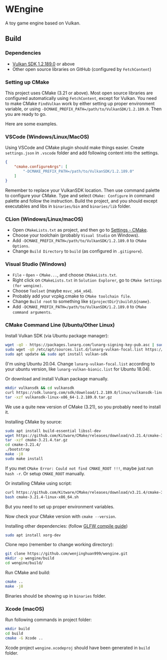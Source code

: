 # WEngine

A toy game engine based on Vulkan.

## Build

### Dependencies

- [Vulkan SDK 1.2.189.0](https://vulkan.lunarg.com/) or above
- Other open source libraries on GitHub (configured by `FetchContent`)

### Setting up CMake

This project uses CMake (3.21 or above). Most open source libraries are configured automatically using `FetchContent`, except for Vulkan. You need to make CMake `FindVulkan` work by either setting up proper environment variable, or using `-DCMAKE_PREFIX_PATH=/path/to/VulkanSDK/1.2.189.0`. Then you are ready to go.

Here are some examples.

### VSCode (Windows/Linux/MacOS)

Using VSCode and CMake plugin should make things easier. Create `settings.json` in `.vscode` folder and add following content into the settings.

```json
{
    "cmake.configureArgs": [
        "-DCMAKE_PREFIX_PATH=/path/to/VulkanSDK/1.2.189.0"
    ]
}
```

Remember to replace your VulkanSDK location. Then use command palette to configure your CMake. Type and select `CMake: Configure` in command palette and follow the instruction. Build the project, and you should except executables and libs in `binaries/bin` and `binaries/lib` folder.

### CLion (Windows/Linux/macOS)

- Open `CMakeLists.txt` as project, and then go to [Settings - CMake](jetbrains://CLion/settings?name=Build%2C+Execution%2C+Deployment--CMake).
- Choose your toolchain (probably `Visual Studio` on Windows).
- Add `-DCMAKE_PREFIX_PATH=/path/to/VulkanSDK/1.2.189.0` to `CMake Options`.
- Change `Build Directory` to `build` (as configured in `.gitignore`).

### Visual Studio (Windows)

- `File` - `Open` - `CMake...`, and choose `CMakeLists.txt`.
- Right click on `CMakeLists.txt` in `Solution Explorer`, go to `CMake Settings (for wengine)`.
- Choose `Toolset` (maybe `msvc_x64_x64`).
- Probably add your vcpkg.cmake to `CMake toolchain file`.
- Change `Build root` to something like `${projectDir}\build\${name}`.
- Add `-DCMAKE_PREFIX_PATH=/path/to/VulkanSDK/1.2.189.0` to `CMake command arguments`.

### CMake Command Line (Ubuntu/Other Linux)

Install Vulkan SDK (via Ubuntu package manager):
```bash
wget -qO - https://packages.lunarg.com/lunarg-signing-key-pub.asc | sudo apt-key add
sudo wget -qO /etc/apt/sources.list.d/lunarg-vulkan-focal.list https://packages.lunarg.com/vulkan/lunarg-vulkan-focal.list
sudo apt update && sudo apt install vulkan-sdk
```
(I'm using Ubuntu 20.04. Change `lunarg-vulkan-focal.list` according to your ubuntu version, like `lunarg-vulkan-bionic.list` for Ubuntu 18.04).

Or download and install Vulkan package manually.
```bash
mkdir vulkansdk && cd vulkansdk
curl https://sdk.lunarg.com/sdk/download/1.2.189.0/linux/vulkansdk-linux-x86_64-1.2.189.0.tar.gz --output vulkansdk-linux-x86_64-1.2.189.0.tar.gz
tar -xzf vulkansdk-linux-x86_64-1.2.189.0.tar.gz
```

We use a quite new version of CMake (3.21), so you probably need to install it.

Installing CMake by source:
```bash
sudo apt install build-essential libssl-dev
wget https://github.com/Kitware/CMake/releases/download/v3.21.4/cmake-3.21.4.tar.gz
tar -xzf cmake-3.21.4.tar.gz
cd cmake-3.21.4/
./bootstrap
make -j8
sudo make install
```
If you met `CMake Error: Could not find CMAKE_ROOT !!!`, maybe just run `hash -r`. Or setup `CMAKE_ROOT` manually.

Or installing CMake using script:
```bash
curl https://github.com/Kitware/CMake/releases/download/v3.21.4/cmake-3.21.4-linux-x86_64.sh --output cmake-3.21.4-linux-x86_64.sh
bash cmake-3.21.4-linux-x86_64.sh
```
But you need to set up proper environment variables.

Now check your CMake version with `cmake --version`.

Installing other dependencies: (follow [GLFW compile guide](https://www.glfw.org/docs/3.3/compile_guide.html))
```bash
sudo apt install xorg-dev
```

Clone repo (remember to change working directory):
```bash
git clone https://github.com/wenjinghuan999/wengine.git
mkdir -p wengine/build
cd wengine/build/
```

Run CMake and build:
```bash
cmake ..
make -j8
```

Binaries should be showing up in `binaries` folder.

### Xcode (macOS)

Run following commands in project folder:
```bash
mkdir build
cd build
cmake -G Xcode ..
```

Xcode project `wengine.xcodeproj` should have been generated in `build` folder.